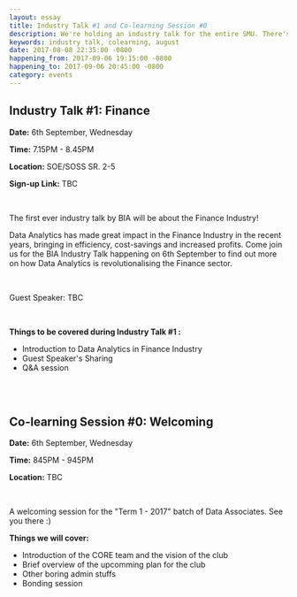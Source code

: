 ```yaml
---
layout: essay
title: Industry Talk #1 and Co-learning Session #0
description: We're holding an industry talk for the entire SMU. There's also a co-learning session after the industry talk.
keywords: industry talk, colearning, august
date: 2017-08-08 22:35:00 -0800
happening_from: 2017-09-06 19:15:00 -0800
happening_to: 2017-09-06 20:45:00 -0800
category: events
---
```


## Industry Talk #1: Finance

**Date:** 6th September, Wednesday

**Time:** 7.15PM - 8.45PM

**Location:** SOE/SOSS SR. 2-5

**Sign-up Link:** TBC

<br/>

The first ever industry talk by BIA will be about the Finance Industry!

Data Analytics has made great impact in the Finance Industry in the recent years, bringing in efficiency, cost-savings and increased profits. Come join us for the BIA Industry Talk happening on 6th September to find out more on how Data Analytics is revolutionalising the Finance sector.

<br/>

Guest Speaker: TBC

<br/>

**Things to be covered during Industry Talk #1 :**
- Introduction to Data Analytics in Finance Industry
- Guest Speaker's Sharing 
- Q&A session

<br/>
<br/>

## Co-learning Session #0: Welcoming

**Date:** 6th September, Wednesday

**Time:** 845PM - 945PM

**Location:** TBC

<br/>

A welcoming session for the "Term 1 - 2017" batch of Data Associates. See you there :)


**Things we will cover:**

- Introduction of the CORE team and the vision of the club
- Brief overview of the upcomming plan for the club
- Other boring admin stuffs
- Bonding session
